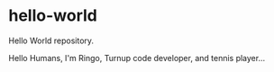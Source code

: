 # hello-world
Hello World repository.

Hello Humans,
I'm Ringo, Turnup code developer, and tennis player...
